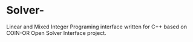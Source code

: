 # Solver-
Linear and Mixed Integer Programing interface written for C++ based on COIN-OR Open Solver Interface project.
